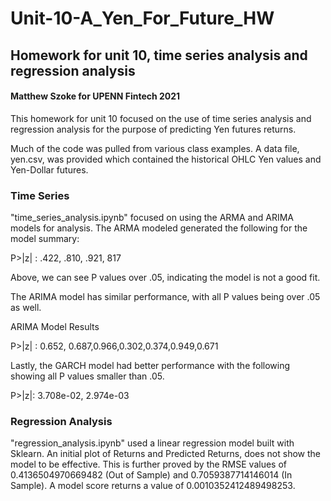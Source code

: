 # Unit-10-A_Yen_For_Future_HW
Homework for unit 10, time series analysis and regression analysis
----------------------------------------------------------------------
#### Matthew Szoke for UPENN Fintech 2021

This homework for unit 10 focused on the use of time series analysis and regression analysis for the purpose of predicting Yen futures returns.

Much of the code was pulled from various class examples.  A data file, yen.csv, was provided which contained the historical OHLC Yen values and Yen-Dollar futures.

### Time Series

"time_series_analysis.ipynb" focused on using the ARMA and ARIMA models for analysis.  The ARMA modeled generated the following for the model summary:

P>|z| : .422, .810, .921, 817


Above, we can see P values over .05, indicating the model is not a good fit.

The ARIMA model has similar performance, with all P values being over .05 as well.

ARIMA Model Results

P>|z| : 0.652, 0.687,0.966,0.302,0.374,0.949,0.671


Lastly, the GARCH model had better performance with the following showing all P values smaller than .05.

P>|z|: 3.708e-02, 2.974e-03


### Regression Analysis

"regression_analysis.ipynb" used a linear regression model built with Sklearn.  An initial plot of Returns and Predicted Returns, does not show the model to be effective.  This is further proved by the RMSE values of 0.4136504970669482 (Out of Sample) and 0.7059387714146014 (In Sample).  A model score returns a value of 0.0010352412489498253.

